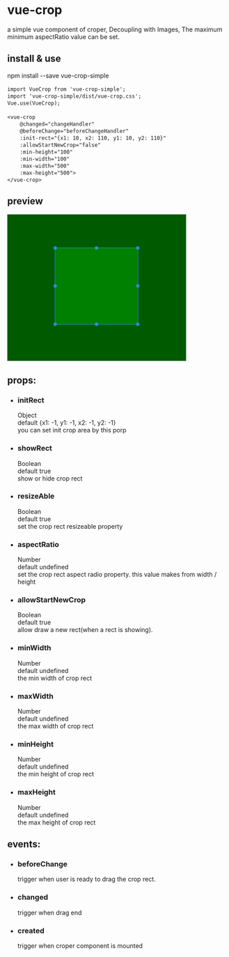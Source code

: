 # vue-crop
a simple vue component of croper,  Decoupling with Images, The maximum minimum aspectRatio value can be set.

## install & use
npm install --save vue-crop-simple

    import VueCrop from 'vue-crop-simple';
    import 'vue-crop-simple/dist/vue-crop.css';
    Vue.use(VueCrop);

    <vue-crop
        @changed="changeHandler"
        @beforeChange="beforeChangeHandler"
        :init-rect="{x1: 10, x2: 110, y1: 10, y2: 110}"
        :allowStartNewCrop="false"
        :min-height="100"
        :min-width="100"
        :max-width="500"
        :max-height="500">
    </vue-crop>

## preview
![preview](img/demo.png)
## props:
+ ### initRect
    Object  
    default {x1: -1, y1: -1, x2: -1, y2: -1}  
    you can set init crop area by this porp
+ ### showRect
    Boolean  
    default true  
    show or hide crop rect
+ ### resizeAble
    Boolean  
    default true  
    set the crop rect resizeable property
+ ### aspectRatio
    Number  
    default undefined  
    set the crop rect aspect radio property. this value makes from width / height
+ ### allowStartNewCrop
    Boolean  
    default true  
    allow draw a new rect(when a rect is showing).
+ ### minWidth
    Number  
    default undefined  
    the min width of crop rect
+ ### maxWidth
    Number  
    default undefined  
    the max width of crop rect
+ ### minHeight
    Number  
    default undefined  
    the min height of crop rect
+ ### maxHeight
    Number  
    default undefined  
    the max height of crop rect
## events:
+ ### beforeChange
    trigger when user is ready to drag the crop rect.
+ ### changed
    trigger when drag end
+ ### created
    trigger when croper component is mounted